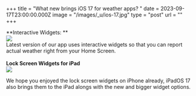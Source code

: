 +++
title = "What new brings iOS 17 for weather apps? "
date = 2023-09-17T23:00:00.000Z
image = "/images/_u/ios-17.jpg"
type = "post"
url = ""
+++

**Interactive Widgets: **\
![](/images/_u/i_w.jpeg)\
Latest version of our app uses interactive widgets so that you can report actual weather right from your Home Screen.\
\
**Lock Screen Widgets for iPad**\
![](/images/_u/ipad_rect.jpg)

We hope you enjoyed the lock screen widgets on iPhone already, iPadOS 17 also brings them to the iPad alongs with the new and bigger widget options. 
